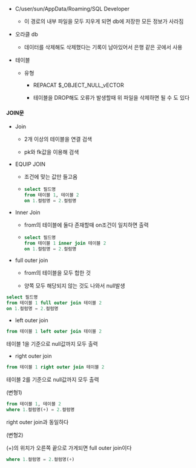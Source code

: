 - C/user/sun/AppData/Roaming/SQL Developer
  
  - 이 경로의 내부 파일을 모두 지우게 되면 db에 저장한 모든 정보가 사라짐

- 오라클 db
  
  - 데이터를 삭제해도 삭제했다는 기록이 남아있어서 은행 같은 곳에서 사용

- 테이블
  
  - 유형
    
    - REPACAT $_OBJECT_NULL_vECTOR
    
    - 테이블을 DROP해도 오류가 발생할때 위 파일을 삭제하면 될 수 도 있다

#### JOIN문

- Join
  
  - 2개 이상의 테이블을 연결 검색
  
  - pk와 fk값을 이용해 검색

- EQUIP JOIN
  
  - 조건에 맞는 값만 들고옴
  
  - ```sql
    select 필드명
    from 테이블 1, 테이블 2
    on 1.컬럼명 = 2.컬럼명
    ```

- Inner Join
  
  - from의 테이블에 둘다 존재할때 on조건이 일치하면 출력
  
  - ```sql
    select 필드명
    from 테이블 1 inner join 테이블 2
    on 1.컬럼명 = 2.컬럼명
    ```

- full outer join
  
  - from의 테이블을 모두 합한 것
  
  - 양쪽 모두 해당되지 않는 것도 나와서 null발생

```sql
select 필드명
from 테이블 1 full outer join 테이블 2
on 1.컬럼명 = 2.컬럼명
```

- left outer join

```sql
from 테이블 1 left outer join 테이블 2
```

테이블 1을 기준으로 null값까지 모두 출력

- right outer join

```sql
from 테이블 1 right outer join 테이블 2
```

테이블 2를 기준으로 null값까지 모두 출력

(변형1)

```sql
from 테이블 1, 테이블 2
where 1.컬럼명(+) = 2.컬럼명
```

right outer join과 동일하다

(변형2)

(+)의 위치가 오른쪽 끝으로 가게되면 full outer join이다

```sql
where 1.컬럼명 = 2.컬럼명(+)
```


